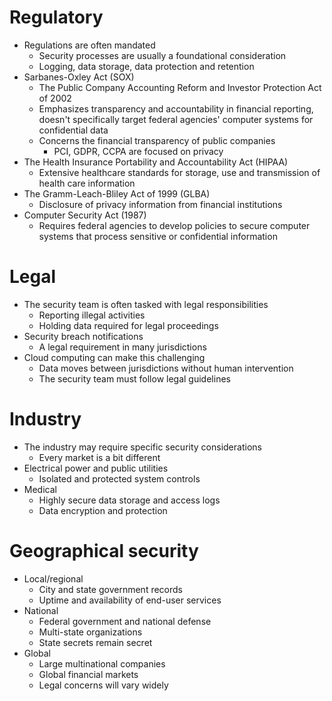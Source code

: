 # Regulatory
- Regulations are often mandated
	- Security processes are usually a foundational consideration
	- Logging, data storage, data protection and retention
- Sarbanes-Oxley Act (SOX)
	- The Public Company Accounting Reform and Investor Protection Act of 2002
	- Emphasizes transparency and accountability in financial reporting, doesn't specifically target federal agencies' computer systems for confidential data
	- Concerns the financial transparency of public companies
		- PCI, GDPR, CCPA are focused on privacy
- The Health Insurance Portability and Accountability Act (HIPAA)
	- Extensive healthcare standards for storage, use and transmission of health care information
- The Gramm-Leach-Bliley Act of 1999 (GLBA)
	- Disclosure of privacy information from financial institutions
- Computer Security Act (1987)
	- Requires federal agencies to develop policies to secure computer systems that process sensitive or confidential information
# Legal
- The security team is often tasked with legal responsibilities
	- Reporting illegal activities
	- Holding data required for legal proceedings
- Security breach notifications
	- A legal requirement in many jurisdictions
- Cloud computing can make this challenging
	- Data moves between jurisdictions without human intervention
	- The security team must follow legal guidelines
# Industry
- The industry may require specific security considerations
	- Every market is a bit different
- Electrical power and public utilities
	- Isolated and protected system controls
- Medical
	- Highly secure data storage and access logs
	- Data encryption and protection
# Geographical security
- Local/regional
	- City and state government records
	- Uptime and availability of end-user services
- National
	- Federal government and national defense
	- Multi-state organizations
	- State secrets remain secret
- Global
	- Large multinational companies
	- Global financial markets
	- Legal concerns will vary widely
